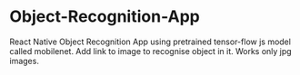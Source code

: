# Object-Recognition-App
React Native Object Recognition App using pretrained tensor-flow js model called mobilenet. Add link to image to recognise object in it. Works only jpg images.
